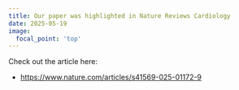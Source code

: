 ```yaml
---
title: Our paper was highlighted in Nature Reviews Cardiology
date: 2025-05-19
image:
  focal_point: 'top'
---
```


Check out the article here:
- https://www.nature.com/articles/s41569-025-01172-9

<!--more-->
